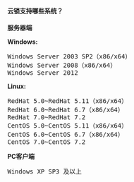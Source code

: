 #### 云锁支持哪些系统？

**服务器端**

**Windows:**
<pre>Windows Server 2003 SP2（x86/x64）
Windows Server 2008（x86/x64）
Windows Server 2012</pre>

**Linux:**
<pre>RedHat 5.0~RedHat 5.11（x86/x64）
RedHat 6.0~RedHat 6.7（x86/x64）
RedHat 7.0~RedHat 7.2
CentOS 5.0~CentOS 5.11（x86/x64）
CentOS 6.0~CentOS 6.7（x86/x64）
CentOS 7.0~CentOS 7.2</pre>

**PC客户端**
<pre>Windows XP SP3 及以上</pre>